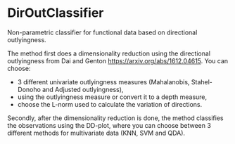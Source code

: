 # DirOutClassifier
Non-parametric classifier for functional data based on directional outlyingness.

The method first does a dimensionality reduction using the directional outlyingness from Dai and Genton https://arxiv.org/abs/1612.04615. 
You can choose: 
- 3 different univariate outlyingness measures (Mahalanobis, Stahel-Donoho and Adjusted outlyingness), 
- using the outlyingness measure or convert it to a depth measure,
- choose the L-norm used to calculate the variation of directions.

Secondly, after the dimensionality reduction is done, the method classifies the observations using the DD-plot, where you can choose between 3 different methods for multivariate data (KNN, SVM and QDA).

